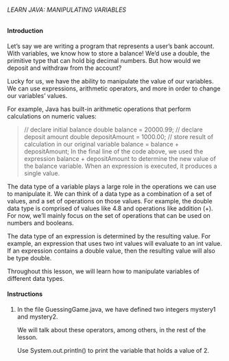 ###### LEARN JAVA: MANIPULATING VARIABLES

#### Introduction

Let’s say we are writing a program that represents a user’s bank account. With variables, we know how to store a balance! We’d use a double, the primitive type that can hold big decimal numbers. But how would we deposit and withdraw from the account?

Lucky for us, we have the ability to manipulate the value of our variables. We can use expressions, arithmetic operators, and more in order to change our variables’ values.

For example, Java has built-in arithmetic operations that perform calculations on numeric values:

>// declare initial balance
double balance = 20000.99;
// declare deposit amount
double depositAmount = 1000.00;
// store result of calculation in our original variable
balance = balance + depositAmount;
In the final line of the code above, we used the expression balance + depositAmount to determine the new value of the balance variable. When an expression is executed, it produces a single value.

The data type of a variable plays a large role in the operations we can use to manipulate it. We can think of a data type as a combination of a set of values, and a set of operations on those values. For example, the double data type is comprised of values like 4.8 and operations like addition (+). For now, we’ll mainly focus on the set of operations that can be used on numbers and booleans.

The data type of an expression is determined by the resulting value. For example, an expression that uses two int values will evaluate to an int value. If an expression contains a double value, then the resulting value will also be type double.

Throughout this lesson, we will learn how to manipulate variables of different data types.

#### Instructions

1. In the file GuessingGame.java, we have defined two integers mystery1 and mystery2.

    We will talk about these operators, among others, in the rest of the lesson.

    Use System.out.println() to print the variable that holds a value of 2.
